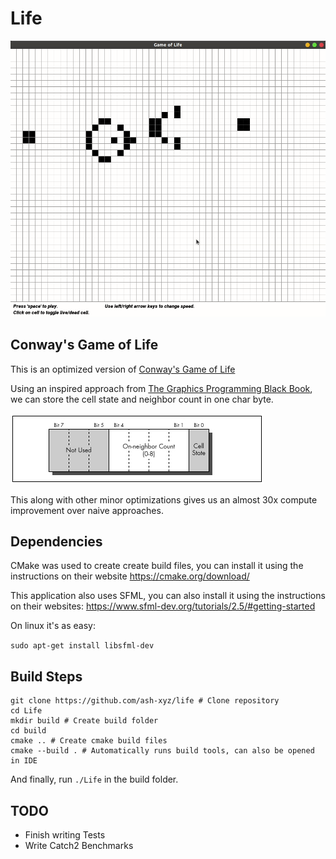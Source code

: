 # Life

![Glider](images/glider.gif)

## Conway's Game of Life
This is an optimized version of [Conway's Game of Life](https://en.wikipedia.org/wiki/Conway%27s_Game_of_Life)

Using an inspired approach from [The Graphics Programming Black Book](http://www.jagregory.com/abrash-black-book/#chapter-17-the-game-of-life), we can store the cell state and neighbor count in one char byte.

![Cell](images/cellFormat.jpg)

This along with other minor optimizations gives us an almost 30x compute improvement over naive approaches.

## Dependencies
CMake was used to create create build files, you can install it using the instructions on their website
https://cmake.org/download/

This application also uses SFML, you can also install it using the instructions on their websites:
https://www.sfml-dev.org/tutorials/2.5/#getting-started

On linux it's as easy:

```sudo apt-get install libsfml-dev```

## Build Steps
```
git clone https://github.com/ash-xyz/life # Clone repository
cd Life
mkdir build # Create build folder
cd build
cmake .. # Create cmake build files
cmake --build . # Automatically runs build tools, can also be opened in IDE
```
And finally, run ```./Life``` in the build folder.

## TODO
* Finish writing Tests
* Write Catch2 Benchmarks
